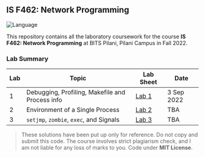 ## IS F462: Network Programming
![Language](https://img.shields.io/static/v1?label=Language&message=C&color=informational&style=for-the-badge)

This repository contains all the laboratory coursework for the course **IS F462: Network Programming** at BITS Pilani, Pilani Campus in Fall 2022.

### Lab Summary

| Lab | Topic | Lab Sheet | Date |
| ------------- | ------------- | --- | -- |
| 1  | Debugging, Profiling, Makefile and Process info | [Lab 1](lab-1/labsheet.pdf) | 3 Sep 2022 |
| 2  | Environment of a Single Process | [Lab 2](lab-2/labsheet.pdf) | TBA |
| 3  | `setjmp`, `zombie`, `exec`, and Signals | [Lab 3](lab-3/labsheet.pdf) | TBA |


> These solutions have been put up only for reference. Do not copy and submit this code. The course involves strict plagiarism check, and I am not liable for any loss of marks to you. Code under **MIT License**.